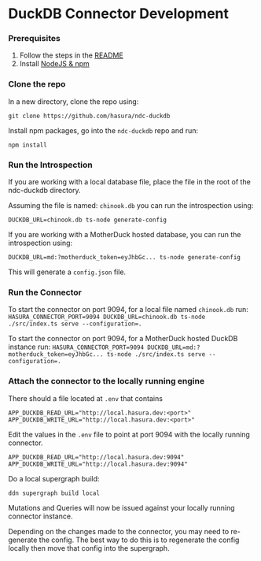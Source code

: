 # DuckDB Connector Development

### Prerequisites
1. Follow the steps in the [README](../README.md)
2. Install [NodeJS & npm](https://docs.npmjs.com/downloading-and-installing-node-js-and-npm)

### Clone the repo

In a new directory, clone the repo using:

```git clone https://github.com/hasura/ndc-duckdb```

Install npm packages, go into the `ndc-duckdb` repo and run:

```npm install```

### Run the Introspection

If you are working with a local database file, place the file in the root of the ndc-duckdb directory. 

Assuming the file is named: `chinook.db` you can run the introspection using:

```DUCKDB_URL=chinook.db ts-node generate-config```

If you are working with a MotherDuck hosted database, you can run the introspection using:

```DUCKDB_URL=md:?motherduck_token=eyJhbGc... ts-node generate-config```

This will generate a `config.json` file.

### Run the Connector

To start the connector on port 9094, for a local file named `chinook.db` run:
```HASURA_CONNECTOR_PORT=9094 DUCKDB_URL=chinook.db ts-node ./src/index.ts serve --configuration=.```

To start the connector on port 9094, for a MotherDuck hosted DuckDB instance run:
```HASURA_CONNECTOR_PORT=9094 DUCKDB_URL=md:?motherduck_token=eyJhbGc... ts-node ./src/index.ts serve --configuration=.```

### Attach the connector to the locally running engine

There should a file located at `.env` that contains 

```env
APP_DUCKDB_READ_URL="http://local.hasura.dev:<port>"
APP_DUCKDB_WRITE_URL="http://local.hasura.dev:<port>"
```

Edit the values in the `.env` file to point at port 9094 with the locally running connector.

```env
APP_DUCKDB_READ_URL="http://local.hasura.dev:9094"
APP_DUCKDB_WRITE_URL="http://local.hasura.dev:9094"
```


Do a local supergraph build:

```ddn supergraph build local```

Mutations and Queries will now be issued against your locally running connector instance. 

Depending on the changes made to the connector, you may need to re-generate the config. The best way to do this is to regenerate the config locally then move that config into the supergraph.
